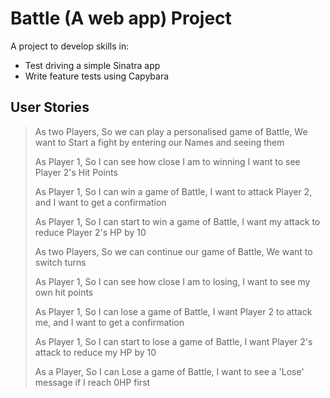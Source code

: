 # Battle (A web app) Project 
A project to develop skills in:
- Test driving a simple Sinatra app
- Write feature tests using Capybara

## User Stories

> As two Players,
> So we can play a personalised game of Battle,
> We want to Start a fight by entering our Names and seeing them
> 
> As Player 1,
> So I can see how close I am to winning
> I want to see Player 2's Hit Points
> 
> As Player 1,
> So I can win a game of Battle,
> I want to attack Player 2, and I want to get a confirmation
> 
> As Player 1,
> So I can start to win a game of Battle,
> I want my attack to reduce Player 2's HP by 10
> 
> As two Players,
> So we can continue our game of Battle,
> We want to switch turns
> 
> As Player 1,
> So I can see how close I am to losing,
> I want to see my own hit points
> 
> As Player 1,
> So I can lose a game of Battle,
> I want Player 2 to attack me, and I want to get a confirmation
> 
> As Player 1,
> So I can start to lose a game of Battle,
> I want Player 2's attack to reduce my HP by 10
> 
> As a Player,
> So I can Lose a game of Battle,
> I want to see a 'Lose' message if I reach 0HP first